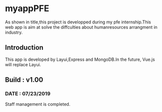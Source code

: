 # myappPFE
As shown in title,this project is developped during my pfe internship.This web app is aim at solve the diffculties about humanresources arrangment in industry.

## Introduction 

This app is developed by Layui,Express and MongoDB.In the future, Vue.js will replace Layui.

## Build : v1.00
### DATE : 07/23/2019
Staff management is completed.

